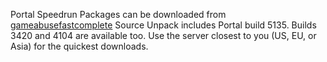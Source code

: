 <!--gafc-->
<!--Links to sourceunpack.gameabusefastcomplete.com-->
<!--unpack, sourceunpack, 5135, 4104, 3420-->
Portal Speedrun Packages can be downloaded from [gameabusefastcomplete](https://sourceunpack.gameabusefastcomplete.com)
Source Unpack includes Portal build 5135. Builds 3420 and 4104 are available too.
Use the server closest to you (US, EU, or Asia) for the quickest downloads.